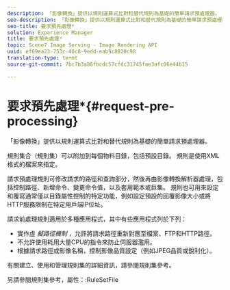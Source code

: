 ```yaml
---
description: 「影像轉換」提供以規則運算式比對和替代規則為基礎的簡單請求預處理器。
seo-description: 「影像轉換」提供以規則運算式比對和替代規則為基礎的簡單請求預處理器。
seo-title: 要求預先處理*
solution: Experience Manager
title: 要求預先處理*
topic: Scene7 Image Serving - Image Rendering API
uuid: ef69ea23-753c-40c8-9edd-eab9c8820c98
translation-type: tm+mt
source-git-commit: 7bc7b3a86fbcdc57cfdc31745fae3afc06e44b15

---
```



# 要求預先處理*{#request-pre-processing}

「影像轉換」提供以規則運算式比對和替代規則為基礎的簡單請求預處理器。

規則集合（規則集）可以附加到每個物料目錄，包括預設目錄。 規則是使用XML格式的檔案來指定。

請求預處理規則可修改請求的路徑和查詢部分，然後再由影像轉換解析器處理，包括控制路徑、新增命令、變更命令值，以及套用範本或巨集。 規則也可用來設定和覆寫通常僅以目錄屬性控制的特定功能，例如設定預設的回覆影像大小或將HTTP服務限制在特定用戶端IP位址。

請求前處理規則適用於多種應用程式，其中有些應用程式列於下列：

* 實作虛 *擬路徑機制* ，允許將請求路徑重新對應至檔案、FTP和HTTP路徑。
* 不允許使用耗用大量CPU的指令來防止伺服器濫用。
* 根據請求路徑或影像名稱，控制影像品質設定（例如JPEG品質或銳利化）。

有關建立、使用和管理規則集的詳細資訊，請參閱規則集參考。

另請參閱規則集參考，屬性：:RuleSetFile
